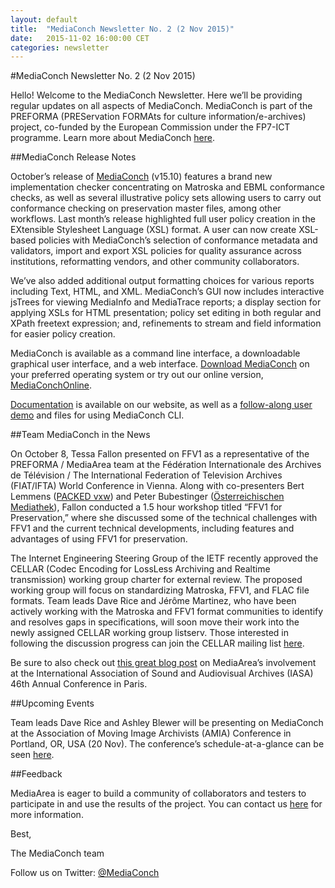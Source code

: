 ```yaml
---
layout: default
title:  "MediaConch Newsletter No. 2 (2 Nov 2015)"
date:   2015-11-02 16:00:00 CET
categories: newsletter
---
```


#MediaConch Newsletter No. 2 (2 Nov 2015)

Hello!  Welcome to the MediaConch Newsletter. Here we’ll be providing regular updates on all aspects of MediaConch. MediaConch is part of the PREFORMA (PREServation FORMAts for culture information/e-archives) project, co-funded by the European Commission under the FP7-ICT programme. Learn more about MediaConch [here](https://mediaarea.net/MediaConch/about.html). 

##MediaConch Release Notes

October’s release of [MediaConch](https://mediaarea.net/MediaConch/download.html) (v15.10) features a brand new implementation checker concentrating on Matroska and EBML conformance checks, as well as several illustrative policy sets allowing users to carry out conformance checking on preservation master files, among other workflows. Last month’s release highlighted full user policy creation in the EXtensible Stylesheet Language (XSL) format. A user can now create XSL-based policies with MediaConch’s selection of conformance metadata and validators, import and export XSL policies for quality assurance across institutions, reformatting vendors, and other community collaborators. 

We’ve also added additional output formatting choices for various reports including Text, HTML, and XML. MediaConch’s GUI now includes interactive jsTrees for viewing MediaInfo and MediaTrace reports; a display section for applying XSLs for HTML presentation; policy set editing in both regular and XPath freetext expression; and, refinements to stream and field information for easier policy creation.   

MediaConch is available as a command line interface, a downloadable graphical user interface, and a web interface. [Download MediaConch](https://mediaarea.net/MediaConch/download.html) on your preferred operating system or try out our online version, [MediaConchOnline](https://mediaarea.net/MediaConchOnline/).

[Documentation](https://mediaarea.net/MediaConch/documentation.html) is available on our website, as well as a [follow-along user demo](https://mediaarea.net/MediaConch/demo.html) and files for using MediaConch CLI.

##Team MediaConch in the News

On October 8, Tessa Fallon presented on FFV1 as a representative of the PREFORMA / MediaArea team at the Fédération Internationale des Archives de Télévision / The International Federation of Television Archives (FIAT/IFTA) World Conference in Vienna. Along with co-presenters Bert Lemmens ([PACKED vxw](http://packed.be)) and Peter Bubestinger ([Österreichischen Mediathek](http://www.mediathek.at/)), Fallon conducted a 1.5 hour workshop titled “FFV1 for Preservation,” where she discussed some of the technical challenges with FFV1 and the current technical developments, including features and advantages of using FFV1 for preservation.

The Internet Engineering Steering Group of the IETF recently approved the CELLAR (Codec Encoding for LossLess Archiving and Realtime transmission) working group charter for external review. The proposed working group will focus on standardizing Matroska, FFV1, and FLAC file formats. Team leads Dave Rice and Jérôme Martinez, who have been actively working with the Matroska and FFV1 format communities to identify and resolves gaps in specifications, will soon move their work into the newly assigned CELLAR working group listserv. Those interested in following the discussion progress can join the CELLAR mailing list [here](https://t.co/yusezwm050).

Be sure to also check out [this great blog post](https://mediaarea.net/MediaConch/2015/10/22/iasa-presentation/) on MediaArea’s involvement at the International Association of Sound and Audiovisual Archives (IASA) 46th Annual Conference in Paris. 

##Upcoming Events

Team leads Dave Rice and Ashley Blewer will be presenting on MediaConch at the Association of Moving Image Archivists (AMIA) Conference in Portland, OR, USA (20 Nov). The conference’s schedule-at-a-glance can be seen [here](http://www.amiaconference.net/the-schedule-at-a-glance/). 

##Feedback

MediaArea is eager to build a community of collaborators and testers to participate in and use the results of the project. You can contact us [here](https://mediaarea.net/MediaConch/contact.html) for more information.



Best, 



The MediaConch team

Follow us on Twitter: [@MediaConch](https://twitter.com/MediaConch)
